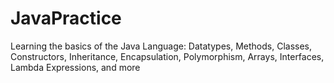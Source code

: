 # JavaPractice

Learning the basics of the Java Language: Datatypes, Methods, Classes, Constructors, Inheritance, Encapsulation, Polymorphism, Arrays, Interfaces, Lambda Expressions, and more
